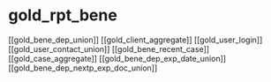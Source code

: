 # gold_rpt_bene

[[gold_bene_dep_union]]
[[gold_client_aggregate]]
[[gold_user_login]]
[[gold_user_contact_union]]
[[gold_bene_recent_case]]
[[gold_case_aggregate]]
[[gold_bene_dep_exp_date_union]]
[[gold_bene_dep_nextp_exp_doc_union]]
